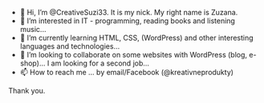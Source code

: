 - 👋 Hi, I’m @CreativeSuzi33. It is my nick. My right name is Zuzana.
- 👀 I’m interested in IT - programming, reading books and listening music...
- 🌱 I’m currently learning HTML, CSS, (WordPress) and other interesting languages and technologies...
- 💞️ I’m looking to collaborate on some websites with WordPress (blog, e-shop)... I am looking for a second job...
- 📫 How to reach me ... by email/Facebook (@kreativneprodukty)

<!---
CreativeSuzi33/CreativeSuzi33 is a ✨ special ✨ repository because its `README.md` (this file) appears on your GitHub profile.
You can click the Preview link to take a look at your changes.
--->
Thank you.
